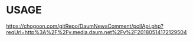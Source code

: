 # USAGE

https://chogoon.com/gitRepo/DaumNewsComment/pollApi.php?reqUrl=http%3A%2F%2Fv.media.daum.net%2Fv%2F20180514172129504
